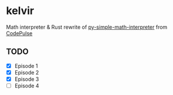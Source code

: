# kelvir

Math interpreter & Rust rewrite of [py-simple-math-interpreter](https://github.com/davidcallanan/py-simple-math-interpreter) from [CodePulse](https://www.youtube.com/@CodePulse/featured)

## TODO
- [x] Episode 1
- [x] Episode 2
- [x] Episode 3
- [ ] Episode 4
